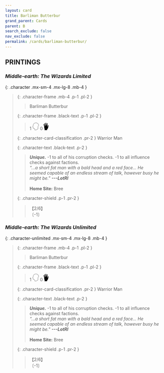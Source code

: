 ```yaml
---
layout: card
title: Barliman Butterbur
grand_parent: Cards
parent: B
search_exclude: false
nav_exclude: false
permalink: /cards/barliman-butterbur/
---
```


## PRINTINGS


### _Middle-earth: The Wizards Limited_

{: .character .mx-sm-4 .mx-lg-8 .mb-4 }
> {: .character-frame .mb-4 .p-1 .pl-2 }
> > <div class="card-mp"></div>
> > <div class="character-card-name">Barliman Butterbur</div>
>
> {: .character-frame .black-text .p-1 .pl-2 }
> > 1 ![](/assets/images/mind.svg) 0![](/assets/images/di.svg)
>
> {: .character-card-classification .pr-2 }
> Warrior Man
>
> {: .character-text .black-text .p-2 }
> > _**Unique.**_ -1 to all of his corruption checks. -1 to all influence checks against factions. <br>_“...a short fat man with a bald head and a red face... He seemed capable of an endless stream of talk, however busy he might be."_ ***---&#65279;LotRI***  <br><br>**Home Site:** Bree 
>
> {: .character-shield .p-1 .pr-2 }
> > <div class="card-shield">【2/6】</div>
> > <div class="card-corruption">〔-1〕</div>

### _Middle-earth: The Wizards Unlimited_

{: .character-unlimited .mx-sm-4 .mx-lg-8 .mb-4 }
> {: .character-frame .mb-4 .p-1 .pl-2 }
> > <div class="card-mp"></div>
> > <div class="character-card-name">Barliman Butterbur</div>
>
> {: .character-frame .black-text .p-1 .pl-2 }
> > 1 ![](/assets/images/mind.svg) 0![](/assets/images/di.svg)
>
> {: .character-card-classification .pr-2 }
> Warrior Man
>
> {: .character-text .black-text .p-2 }
> > _**Unique.**_ -1 to all of his corruption checks. -1 to all influence checks against factions. <br>_“...a short fat man with a bald head and a red face... He seemed capable of an endless stream of talk, however busy he might be."_ ***---&#65279;LotRI***  <br><br>**Home Site:** Bree 
>
> {: .character-shield .p-1 .pr-2 }
> > <div class="card-shield">【2/6】</div>
> > <div class="card-corruption">〔-1〕</div>
